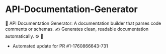 # API-Documentation-Generator
📄 API Documentation Generator: A documentation builder that parses code comments or schemas. ✍️ Generates clean, readable documentation automatically. ⚙️ 📝


- Automated update for PR #1-1760866643-731